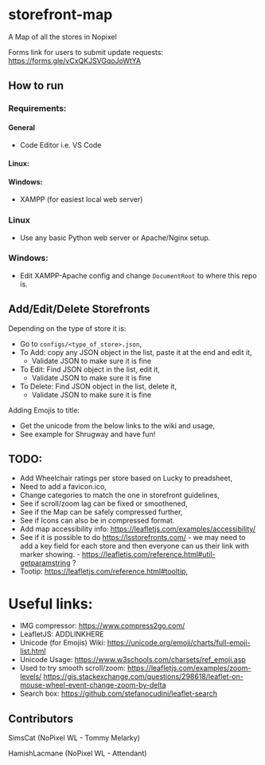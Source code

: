 # storefront-map
A Map of all the stores in Nopixel

Forms link for users to submit update requests: https://forms.gle/vCxQKJSVGqoJoWtYA

## How to run

### Requirements:
#### General
- Code Editor i.e. VS Code

#### Linux:

#### Windows:
- XAMPP (for easiest local web server)

### Linux
- Use any basic Python web server or Apache/Nginx setup.

### Windows:
- Edit XAMPP-Apache config and change `DocumentRoot` to where this repo is.

## Add/Edit/Delete Storefronts
Depending on the type of store it is:
- Go to `configs/<type_of_store>.json`,
- To Add: copy any JSON object in the list, paste it at the end and edit it,
    - Validate JSON to make sure it is fine
- To Edit: Find JSON object in the list, edit it,
    - Validate JSON to make sure it is fine
- To Delete: Find JSON object in the list, delete it,
    - Validate JSON to make sure it is fine

Adding Emojis to title:
- Get the unicode from the below links to the wiki and usage,
- See example for Shrugway and have fun! 

## TODO:
- Add Wheelchair ratings per store based on Lucky to preadsheet,
- Need to add a favicon.ico,
- Change categories to match the one in storefront guidelines,
- See if scroll/zoom lag can be fixed or smoothened,
- See if the Map can be safely compressed further,
- See if Icons can also be in compressed format.
- Add map accessibility info: https://leafletjs.com/examples/accessibility/
- See if it is possible to do https://lsstorefronts.com/<storename> - we may need to add a key field for each store and then everyone can us their link with marker showing. - https://leafletjs.com/reference.html#util-getparamstring ?
- Tootip: https://leafletjs.com/reference.html#tooltip,


# Useful links:
- IMG compressor: https://www.compress2go.com/
- LeafletJS: ADDLINKHERE
- Unicode (for Emojis) Wiki: https://unicode.org/emoji/charts/full-emoji-list.html
- Unicode Usage: https://www.w3schools.com/charsets/ref_emoji.asp
- Used to try smooth scroll/zoom: https://leafletjs.com/examples/zoom-levels/ https://gis.stackexchange.com/questions/298618/leaflet-on-mouse-wheel-event-change-zoom-by-delta 
- Search box: https://github.com/stefanocudini/leaflet-search


## Contributors
SimsCat (NoPixel WL - Tommy Melarky)

HamishLacmane (NoPixel WL - Attendant)
